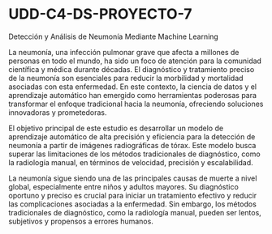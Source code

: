# UDD-C4-DS-PROYECTO-7

Detección y Análisis de Neumonía Mediante Machine Learning


La neumonía, una infección pulmonar grave que afecta a millones de personas en todo el mundo, ha sido un foco de atención para la comunidad científica y médica durante décadas. El diagnóstico y tratamiento preciso de la neumonía son esenciales para reducir la morbilidad y mortalidad asociadas con esta enfermedad. En este contexto, la ciencia de datos y el aprendizaje automático han emergido como herramientas poderosas para transformar el enfoque tradicional hacia la neumonía, ofreciendo soluciones innovadoras y prometedoras.

El objetivo principal de este estudio es desarrollar un modelo de aprendizaje automático de alta precisión y eficiencia para la detección de neumonía a partir de imágenes radiográficas de tórax. Este modelo busca superar las limitaciones de los métodos tradicionales de diagnóstico, como la radiología manual, en términos de velocidad, precisión y escalabilidad.

La neumonía sigue siendo una de las principales causas de muerte a nivel global, especialmente entre niños y adultos mayores. Su diagnóstico oportuno y preciso es crucial para iniciar un tratamiento efectivo y reducir las complicaciones asociadas a la enfermedad. Sin embargo, los métodos tradicionales de diagnóstico, como la radiología manual, pueden ser lentos, subjetivos y propensos a errores humanos.
